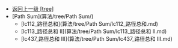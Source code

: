 - [返回上一级 [tree]](算法/tree/)
- [Path Sum](算法/tree/Path Sum/)
  - [lc112_路径总和](算法/tree/Path Sum/lc112_路径总和.md)
  - [lc113_路径总和 II](算法/tree/Path Sum/lc113_路径总和 II.md)
  - [lc437_路径总和 III](算法/tree/Path Sum/lc437_路径总和 III.md)
